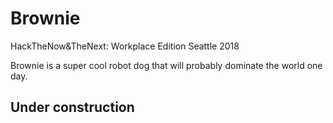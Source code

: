 # Brownie
HackTheNow&amp;TheNext: Workplace Edition Seattle 2018

Brownie is a super cool robot dog that will probably dominate the world one day.
## Under construction
